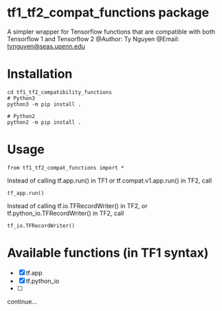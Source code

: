 # tf1_tf2_compat_functions package 
A simpler wrapper for Tensorflow functions that are compatible with both Tensorflow 1 and Tensorflow 2
@Author: Ty Nguyen
@Email: tynguyen@seas.upenn.edu
    
# Installation 
```
cd tf1_tf2_compatibility_functions
# Python3
python3 -m pip install .

# Python2 
python2 -m pip install .
```
# Usage
    
```
from tf1_tf2_compat_functions import * 
```

Instead of calling tf.app.run() in TF1 or tf.compat.v1.app.run() in TF2, call
```
tf_app.run()
```
Instead of calling tf.io.TFRecordWriter() in TF2, or tf.python_io.TFRecordWriter() in TF2, call
``` 
tf_io.TFRecordWriter()
```

# Available functions (in TF1 syntax)
- [x] tf.app
- [x] tf.python_io
- [ ] 
continue...
